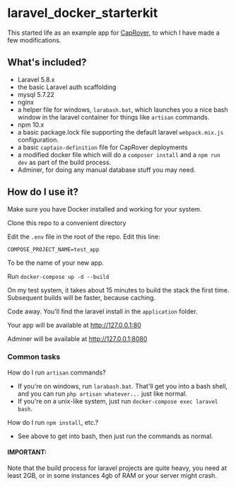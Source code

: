 # laravel_docker_starterkit

This started life as an example app for [CapRover](https://github.com/caprover/caprover), to which I have made a few modifications.

## What's included?

- Laravel 5.8.x
- the basic Laravel auth scaffolding
- mysql 5.7.22
- nginx
- a helper file for windows, `larabash.bat`, which launches you a nice bash window in the laravel container for things like `artisan` commands.
- npm 10.x
- a basic package.lock file supporting the default laravel `webpack.mix.js` configuration.
- a basic `captain-definition` file for CapRover deployments
- a modified docker file which will do a `composer install` and a `npm run dev` as part of the build process.
- Adminer, for doing any manual database stuff you may need.

## How do I use it?

Make sure you have Docker installed and working for your system.

Clone this repo to a convenient directory

Edit the `.env` file in the root of the repo.  Edit this line:
```
COMPOSE_PROJECT_NAME=test_app
```
To be the name of your new app.

Run `docker-compose up -d --build`

On my test system, it takes about 15 minutes to build the stack the first time.  Subsequent builds will be faster, because caching.

Code away.  You'll find the laravel install in the `application` folder.

Your app will be available at http://127.0.0.1:80

Adminer will be available at http://127.0.0.1:8080

### Common tasks

How do I run `artisan` commands?
- If you're on windows, run `larabash.bat`.  That'll get you into a bash shell, and you can run `php artisan whatever...` just like normal.
- If you're on a unix-like system, just run `docker-compose exec laravel bash`.

How do I run `npm install`, etc.?
- See above to get into bash, then just run the commands as normal.


#### IMPORTANT:
Note that the build process for laravel projects are quite heavy, you need at least 2GB, or in some instances 4gb of RAM or your server might crash.


